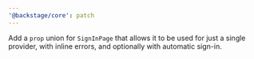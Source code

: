 ```yaml
---
'@backstage/core': patch
---
```


Add a `prop` union for `SignInPage` that allows it to be used for just a single provider, with inline errors, and optionally with automatic sign-in.
